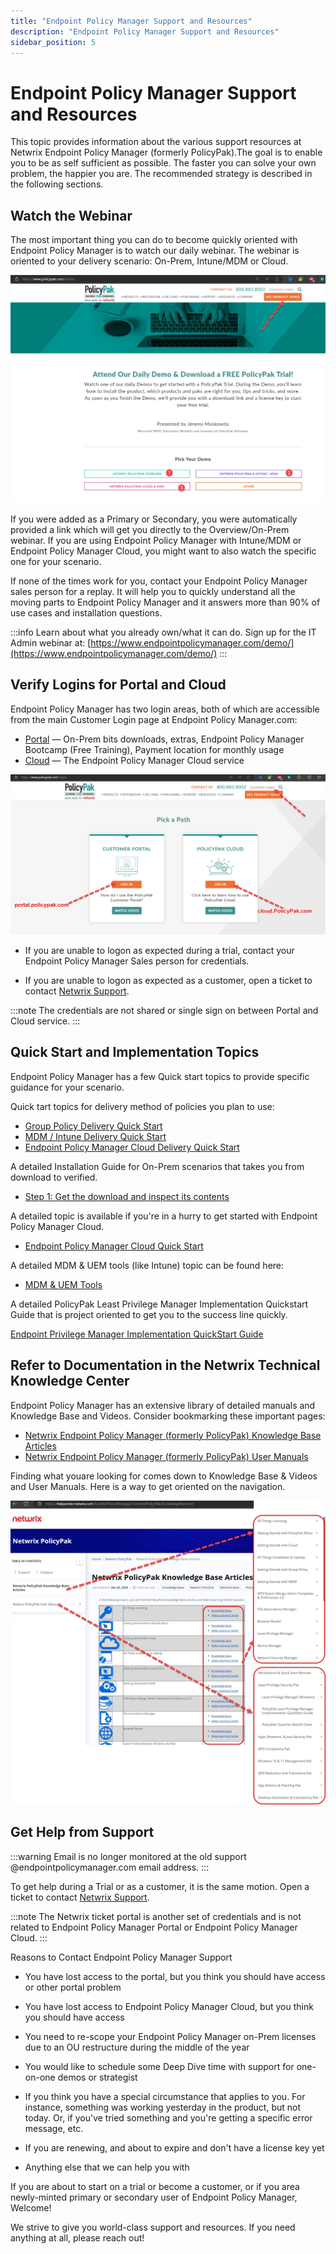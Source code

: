 ```yaml
---
title: "Endpoint Policy Manager Support and Resources"
description: "Endpoint Policy Manager Support and Resources"
sidebar_position: 5
---
```


# Endpoint Policy Manager Support and Resources

This topic provides information about the various support resources at Netwrix Endpoint Policy
Manager (formerly PolicyPak).The goal is to enable you to be as self sufficient as possible. The
faster you can solve your own problem, the happier you are. The recommended strategy is described in
the following sections.

## Watch the Webinar

The most important thing you can do to become quickly oriented with Endpoint Policy Manager is to
watch our daily webinar. The webinar is oriented to your delivery scenario: On-Prem, Intune/MDM or
Cloud.

![gs3](gs3.webp)

If you were added as a Primary or Secondary, you were automatically provided a link which will get
you directly to the Overview/On-Prem webinar. If you are using Endpoint Policy Manager with
Intune/MDM or Endpoint Policy Manager Cloud, you might want to also watch the specific one for your
scenario.

If none of the times work for you, contact your Endpoint Policy Manager sales person for a replay.
It will help you to quickly understand all the moving parts to Endpoint Policy Manager and it
answers more than 90% of use cases and installation questions.

:::info
Learn about what you already own/what it can do. Sign up for the IT Admin webinar
at: [https://www.endpointpolicymanager.com/demo/](https://www.endpointpolicymanager.com/demo/)
:::


## Verify Logins for Portal and Cloud

Endpoint Policy Manager has two login areas, both of which are accessible from the main Customer
Login page at Endpoint Policy Manager.com:

- [Portal](http://portal.endpointpolicymanager.com/) — On-Prem bits downloads, extras, Endpoint Policy Manager
  Bootcamp (Free Training), Payment location for monthly usage
- [Cloud](http://cloud.endpointpolicymanager.com/) — The Endpoint Policy Manager Cloud service

![gs1](gs1.webp)

- If you are unable to logon as expected during a trial, contact your Endpoint Policy Manager Sales
  person for credentials.

- If you are unable to logon as expected as a customer, open a ticket to contact
  [Netwrix Support](https://www.netwrix.com/tickets.html#netwrix-support).

:::note
The credentials are not shared or single sign on between Portal and Cloud service.
:::


## Quick Start and Implementation Topics

Endpoint Policy Manager has a few Quick start topics to provide specific guidance for your scenario.

Quick tart topics for delivery method of policies you plan to use:

- [Group Policy Delivery Quick Start](/docs/endpointpolicymanager/gettingstarted/quickstart/grouppolicy.md)
- [MDM / Intune Delivery Quick Start](/docs/endpointpolicymanager/gettingstarted/quickstart/mdm.md)
- [Endpoint Policy Manager Cloud Delivery Quick Start](/docs/endpointpolicymanager/gettingstarted/quickstart/cloud.md)

A detailed Installation Guide for On-Prem scenarios that takes you from download to verified.

- [Step 1: Get the download and inspect its contents](/docs/endpointpolicymanager/manuals/introductionandquick/overviewinstall/downloadcontents.md)

A detailed topic is available if you're in a hurry to get started with Endpoint Policy Manager
Cloud.

- [Endpoint Policy Manager Cloud Quick Start](/docs/endpointpolicymanager/manuals/introductionandquick/cloud/overview.md)

A detailed MDM & UEM tools (like Intune) topic can be found here:

- [MDM & UEM Tools](/docs/endpointpolicymanager/manuals/introductionandquick/mdm/overview.md)

A detailed PolicyPak Least Privilege Manager Implementation Quickstart Guide that is project
oriented to get you to the success line quickly.

[Endpoint Privilege Manager Implementation QuickStart Guide](/docs/endpointpolicymanager/manuals/leastprivilegesecuri/pplpmimplementationguide.md)

## Refer to Documentation in the Netwrix Technical Knowledge Center

Endpoint Policy Manager has an extensive library of detailed manuals and Knowledge Base and Videos.
Consider bookmarking these important pages:

- [Netwrix Endpoint Policy Manager (formerly PolicyPak) Knowledge Base Articles](/docs/endpointpolicymanager/knowledgebase/knowledgebase.md)
- [Netwrix Endpoint Policy Manager (formerly PolicyPak) User Manuals](/docs/endpointpolicymanager/knowledgebase/knowledgebase.md)

Finding what youare looking for comes down to Knowledge Base & Videos and User Manuals. Here is a
way to get oriented on the navigation.

![gs2](gs2.webp)

## Get Help from Support

:::warning
Email is no longer monitored at the old support @endpointpolicymanager.com email address.
:::


To get help during a Trial or as a customer, it is the same motion. Open a ticket to contact
[Netwrix Support](https://www.netwrix.com/tickets.html#netwrix-support).

:::note
The Netwrix ticket portal is another set of credentials and is not related to Endpoint
Policy Manager Portal or Endpoint Policy Manager Cloud.
:::


Reasons to Contact Endpoint Policy Manager Support

- You have lost access to the portal, but you think you should have access or other portal problem

- You have lost access to Endpoint Policy Manager Cloud, but you think you should have access

- You need to re-scope your Endpoint Policy Manager on-Prem licenses due to an OU restructure during
  the middle of the year

- You would like to schedule some Deep Dive time with support for one-on-one demos or strategist
- If you think you have a special circumstance that applies to you. For instance, something was
  working yesterday in the product, but not today. Or, if you've tried something and you're getting
  a specific error message, etc.
- If you are renewing, and about to expire and don't have a license key yet
- Anything else that we can help you with

If you are about to start on a trial or become a customer, or if you area newly-minted primary or
secondary user of Endpoint Policy Manager, Welcome!

We strive to give you world-class support and resources. If you need anything at all, please reach
out!
